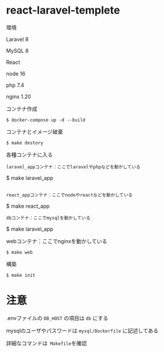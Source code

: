 # react-laravel-templete

環境

Laravel 8

MySQL 8

React

node 16

php 7.4

nginx 1.20

コンテナ作成

```
$ docker-compose up -d --build
```

コンテナとイメージ破棄

```
$ make destory
```

各種コンテナに入る

```
laravel_appコンテナ：ここでlaravelやphpなどを動かしている
```
$ make laravel_app
```

react_appコンテナ：ここでnodeやreactなどを動かしている
```
$ make react_app
```
dbコンテナ：ここでmysqlを動かしている
```
$ make laravel_app

webコンテナ：ここでnginxを動かしている
```
$ make web
```

構築

```
$ make init
```

# 注意

.envファイルの ` DB_HOST ` の項目は ` db ` にする

mysqlのユーザやパスワードは ` mysql/Dockerfile ` に記述してある

詳細なコマンドは` Makefile`を確認